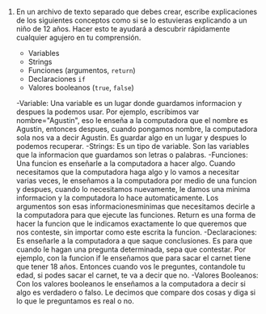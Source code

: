 1. En un archivo de texto separado que debes crear, escribe explicaciones de los siguientes conceptos como si se lo estuvieras explicando a un niño de 12 años. Hacer esto te ayudará a descubrir rápidamente cualquier agujero en tu comprensión.

	* Variables
	* Strings
	* Funciones (argumentos, `return`)
	* Declaraciones `if`
	* Valores booleanos (`true`, `false`)

    -Variable: Una variable es un lugar donde guardamos informacion y despues la podemos usar. Por ejemplo, escribimos var nombre="Agustin", eso le enseña a la computadora que el nombre es Agustin, entonces despues, cuando pongamos nombre, la computadora sola nos va a decir Agustin. Es guardar algo en un lugar y despues lo podemos recuperar.
    -Strings: Es un tipo de variable. Son las variables que la informacion que guardamos son letras o palabras.
    -Funciones: Una funcion es enseñarle a la computadora a hacer algo. Cuando necesitamos que la computadora haga algo y lo vamos a necesitar varias veces, le enseñamos a la computadora por medio de una funcion y despues, cuando lo necesitamos nuevamente, le damos una minima informacion y la computadora lo hace automaticamente. Los argumentos son esas informacionesminimas que necesitamos decirle a la computadora para que ejecute las funciones. Return es una forma de hacer la funcion que le indicamos exactamente lo que queremos que nos conteste, sin importar como este escrita la funcion.
    -Declaraciones: Es enseñarle a la computadora a que saque conclusiones. Es para que cuando le hagan una pregunta determinada, sepa que contestar. Por ejemplo, con la funcion if le enseñamos que para sacar el carnet tiene que tener 18 años. Entonces cuando vos le preguntes, contandole tu edad, si podes sacar el carnet, te va a decir que no.
    -Valores Booleanos: Con los valores booleanos le enseñamos a la computadora a decir si algo es verdadero o falso. Le decimos que compare dos cosas y diga si lo que le preguntamos es real o no.